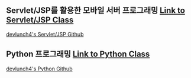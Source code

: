
## Servlet/JSP를 활용한 모바일 서버 프로그래밍  [Link to Servlet/JSP Class](https://tacademy.skplanet.com/live/player/onlineLectureDetail.action?seq=100)
[devlunch4's Servlet/JSP Github](https://github.com/devlunch4/TAcademyServletJSPMobileServerProgramming)

## Python 프로그래밍  [Link to Python Class](https://tacademy.skplanet.com/live/player/onlineLectureDetail.action?seq=89)
[devlunch4's Python Github](https://github.com/devlunch4/TAcademyPython)

